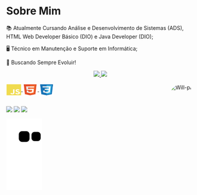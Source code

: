 <h1> Sobre Mim </h1>

📚 Atualmente Cursando Análise e Desenvolvimento de Sistemas (ADS), HTML Web Developer Básico (DIO) e Java Developer (DIO);

🖥 Técnico em Manutenção e Suporte em Informática;

🧬 Buscando Sempre Evoluir!

<div align="center">
  <a href="https://github.com/WilliamOSantos">
  <img height="180em" src="https://github-readme-stats.vercel.app/api?username=WilliamOSantos&show_icons=true&theme=algolia&count_private-true"/>
  <img height="180em" src="https://github-readme-stats.vercel.app/api/top-langs/?username=WilliamOSantos&layout=compact&langs_count=5&theme=algolia"/>
</div>
  </div>
<div style="display: inline_block"><br>
  <img align="center" alt="William-Js" height="30" width="40" src="https://raw.githubusercontent.com/devicons/devicon/master/icons/javascript/javascript-plain.svg">
  <img align="center" alt="William-HTML" height="30" width="40" src="https://raw.githubusercontent.com/devicons/devicon/master/icons/html5/html5-original.svg">
  <img align="center" alt="William-CSS" height="30" width="40" src="https://raw.githubusercontent.com/devicons/devicon/master/icons/css3/css3-original.svg">
  <img align="right" alt="Will-pic" height="150" style="border-radius:50px;"
       src = "https://scontent.fssz3-1.fna.fbcdn.net/v/t39.30808-6/272254591_2197427193741634_3179084421179074026_n.jpg?_nc_cat=109&ccb=1-5&_nc_sid=730e14&_nc_eui2=AeHbIZnPVUvGI77egNc9WBa8SlfmbY_t4T5KV-Ztj-3hPn0nzrA01En_AStWo_20rvK9x_0CFFwdqGKLKHN08jF7&_nc_ohc=a68SL0shD5kAX_M7WVd&_nc_ht=scontent.fssz3-1.fna&oh=00_AT_RfgaGzcVl6hIq4UVwmvBuOpcPFxKRoaFpXrtzRjDT-g&oe=61EE92F4">
</div>

##

<div> 
  <a href="https://www.instagram.com/will.oliveirads/" target="_blank"><img src="https://img.shields.io/badge/-Instagram-%23E4405F?style=for-the-badge&logo=instagram&logoColor=white" target="_blank"></a>
  <a href = "mailto:williamoliveiradss@gmail.com"><img src="https://img.shields.io/badge/-Gmail-%23333?style=for-the-badge&logo=gmail&logoColor=white" target="_blank"></a>
  <a href="https://www.linkedin.com/in/williamoliveirads/" target="_blank"><img src="https://img.shields.io/badge/-LinkedIn-%230077B5?style=for-the-badge&logo=linkedin&logoColor=white" target="_blank"></a> 
  
  ![Snake animation](https://github.com/rafaballerini/rafaballerini/blob/output/github-contribution-grid-snake.svg)
  
  </div>
